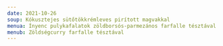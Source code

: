 ```yaml
---
date: 2021-10-26
soup: Kókusztejes sütőtökkrémleves pirított magvakkal
menua: Ínyenc pulykafalatok zöldborsós-parmezános farfalle tésztával
menub: Zöldségcurry farfalle tésztával
---
```

